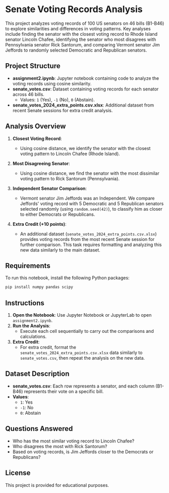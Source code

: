 # Senate Voting Records Analysis

This project analyzes voting records of 100 US senators on 46 bills (B1-B46) to explore similarities and differences in voting patterns. Key analyses include finding the senator with the closest voting record to Rhode Island senator Lincoln Chafee, identifying the senator who most disagrees with Pennsylvania senator Rick Santorum, and comparing Vermont senator Jim Jeffords to randomly selected Democratic and Republican senators.

## Project Structure

- **assignment2.ipynb**: Jupyter notebook containing code to analyze the voting records using cosine similarity.
- **senate_votes.csv**: Dataset containing voting records for each senator across 46 bills.
  - Values: `1` (Yes), `-1` (No), `0` (Abstain).
- **senate_votes_2024_extra_points.csv.xlsx**: Additional dataset from recent Senate sessions for extra credit analysis.

## Analysis Overview

1. **Closest Voting Record**:
   - Using cosine distance, we identify the senator with the closest voting pattern to Lincoln Chafee (Rhode Island).

2. **Most Disagreeing Senator**:
   - Using cosine distance, we find the senator with the most dissimilar voting pattern to Rick Santorum (Pennsylvania).

3. **Independent Senator Comparison**:
   - Vermont senator Jim Jeffords was an Independent. We compare Jeffords' voting record with 5 Democratic and 5 Republican senators selected randomly (using `random.seed(42)`), to classify him as closer to either Democrats or Republicans.

4. **Extra Credit (+10 points)**:
   - An additional dataset (`senate_votes_2024_extra_points.csv.xlsx`) provides voting records from the most recent Senate session for further comparison. This task requires formatting and analyzing this new data similarly to the main dataset.

## Requirements

To run this notebook, install the following Python packages:

```bash
pip install numpy pandas scipy
```

## Instructions

1. **Open the Notebook**: Use Jupyter Notebook or JupyterLab to open `assignment2.ipynb`.
2. **Run the Analysis**:
   - Execute each cell sequentially to carry out the comparisons and calculations.
3. **Extra Credit**:
   - For extra credit, format the `senate_votes_2024_extra_points.csv.xlsx` data similarly to `senate_votes.csv`, then repeat the analysis on the new data.

## Dataset Description

- **senate_votes.csv**: Each row represents a senator, and each column (B1-B46) represents their vote on a specific bill.
- **Values**:
  - `1`: Yes
  - `-1`: No
  - `0`: Abstain

## Questions Answered

- Who has the most similar voting record to Lincoln Chafee?
- Who disagrees the most with Rick Santorum?
- Based on voting records, is Jim Jeffords closer to the Democrats or Republicans?

## License

This project is provided for educational purposes.
